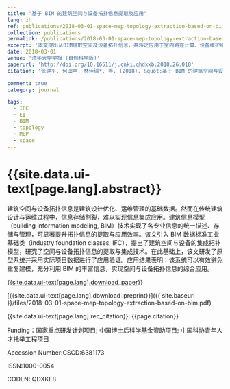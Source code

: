 ```yaml
---
title: "基于 BIM 的建筑空间与设备拓扑信息提取及应用"
lang: zh
ref: publications/2018-03-01-space-mep-topology-extraction-based-on-bim
collection: publications
permalink: /publications/2018-03-01-space-mep-topology-extraction-based-on-bim
excerpt: '本文提出从BIM提取空间及设备拓扑信息，并将之应用于室内路径计算、设备维护维修的方法'
date: 2018-03-01
venue: '清华大学学报 (自然科学版)'
paperurl: 'http://doi.org/10.16511/j.cnki.qhdxxb.2018.26.018'
citation: '张建平, 何田丰, 林佳瑞*, 等. (2018). &quot;基于 BIM 的建筑空间与设备拓扑信息提取及应用&quot; <i>清华大学学报 (自然科学版)</i>. 58(6): 587-592. doi: 10.16511/j.cnki.qhdxxb.2018.26.018'

comment: true
category: journal

tags: 
  - IFC
  - EI
  - BIM
  - topology
  - MEP
  - space
---
```



{{site.data.ui-text[page.lang].abstract}}
====

建筑空间与设备拓扑信息是建筑设计优化、运维管理的基础数据。然而在传统建筑设计与运维过程中，信息存储割裂，难以实现信息集成应用。建筑信息模型（building information modeling, BIM）技术实现了各专业信息的统一描述、存储与管理，可显著提升拓扑信息的提取与应用效率。该文引入 BIM 数据标准工业基础类（industry foundation classes, IFC），提出了建筑空间与设备的集成拓扑模型，研究了空间与设备拓扑信息的提取与集成技术。在此基础上，该文研发了原型系统并采用实际项目数据进行了应用验证。应用结果表明：该系统可以有效避免重复建模，充分利用 BIM 的丰富信息，实现空间与设备拓扑信息的综合应用。

[{{site.data.ui-text[page.lang].download_paper}}](http://doi.org/10.16511/j.cnki.qhdxxb.2018.26.018)

[{{site.data.ui-text[page.lang].download_preprint}}]({{ site.baseurl }}/files/2018-03-01-space-mep-topology-extraction-based-on-bim.pdf)

{{site.data.ui-text[page.lang].rec_citation}}: {{page.citation}}

Funding：国家重点研发计划项目; 中国博士后科学基金资助项目; 中国科协青年人才托举工程项目

Accession Number:CSCD:6381173

ISSN:1000-0054

CODEN: QDXKE8